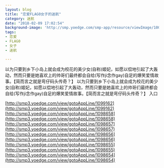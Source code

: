 ```yaml
---
layout: blog
title: "恋爱FLAG0女子的迷航"
category: 迷航
date: "2018-02-09 17:02:54"
background-image: 'http://smp.yoedge.com/smp-app/resource/viewImage/1003329appline.png'
tags:
- 恋爱
- FLAG0
- 女子
- 迷航

---
```

以为只要到乡下小岛上就会成为校花的美少女(自称)姬妃，如愿以偿地引起了大轰动，然而只要是她喜欢上的帅哥们最终都会自给(写作ji念作gay)自足的爆笑爱情故事。【简而言之就是弯仔码头传奇？】
以为只要到乡下小岛上就会成为校花的美少女(自称)姬妃，如愿以偿地引起了大轰动，然而只要是她喜欢上的帅哥们最终都会自给(写作ji念作gay)自足的爆笑爱情故事。【简而言之就是弯仔码头传奇？】
入口

[http://smp3.yoedge.com/view/gotoAppLine/1099162](http://smp3.yoedge.com/view/gotoAppLine/1099162)
[http://smp3.yoedge.com/view/gotoAppLine/1098658](http://smp3.yoedge.com/view/gotoAppLine/1098658)
[http://smp3.yoedge.com/view/gotoAppLine/1098657](http://smp3.yoedge.com/view/gotoAppLine/1098657)
[http://smp3.yoedge.com/view/gotoAppLine/1098656](http://smp3.yoedge.com/view/gotoAppLine/1098656)
[http://smp3.yoedge.com/view/gotoAppLine/1098655](http://smp3.yoedge.com/view/gotoAppLine/1098655)
[http://smp3.yoedge.com/view/gotoAppLine/1098654](http://smp3.yoedge.com/view/gotoAppLine/1098654)

        
